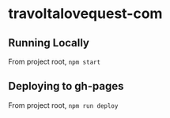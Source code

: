 # travoltalovequest-com

## Running Locally

From project root, `npm start`

## Deploying to gh-pages

From project root, `npm run deploy`

